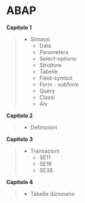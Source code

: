 <h1>ABAP</h1>

<b>Capitolo 1</b>
>- Sintassi
>    - Data
>    - Parameters
>    - Select-options
>    - Strutture
>    - Tabelle
>    - Field-symbol
>    - Form - subform
>    - Query
>    - Classi
>    - Alv

<b>Capitolo 2</b>
>- Definizioni

<b>Capitolo 3</b>
>- Transazioni
>    - SE11
>    - SE16
>    - SE38


<b>Capitolo 4</b>
>- Tabelle dizionario
  
